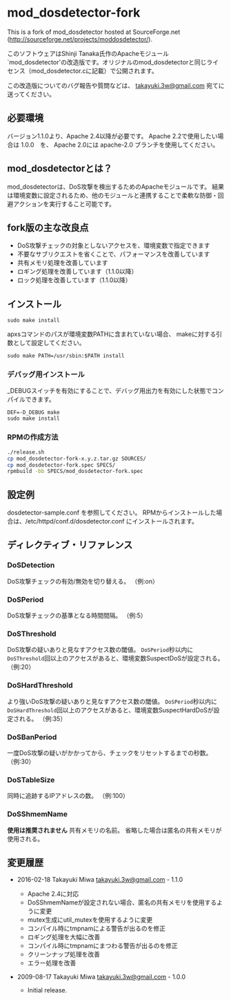 # mod_dosdetector-fork

This is a fork of mod_dosdetector hosted at SourceForge.net (http://sourceforge.net/projects/moddosdetector/).

このソフトウェアはShinji Tanaka氏作のApacheモジュール`mod_dosdetector'の改造版です。オリジナルのmod_dosdetectorと同じライセンス（mod_dosdetector.cに記載）で公開されます。

この改造版についてのバグ報告や質問などは、 takayuki.3w@gmail.com 宛てに送ってください。

## 必要環境

バージョン1.1.0より、Apache 2.4以降が必要です。
Apache 2.2で使用したい場合は 1.0.0　を、
Apache 2.0には apache-2.0 ブランチを使用してください。

## mod_dosdetectorとは？

mod_dosdetectorは、DoS攻撃を検出するためのApacheモジュールです。
結果は環境変数に設定されるため、他のモジュールと連携することで柔軟な防御・回避アクションを実行すること可能です。

## fork版の主な改良点

- DoS攻撃チェックの対象としないアクセスを、環境変数で指定できます
- 不要なサブリクエストを省くことで、パフォーマンスを改善しています
- 共有メモリ処理を改善しています
- ロギング処理を改善しています（1.1.0以降）
- ロック処理を改善しています（1.1.0以降）

## インストール

```
sudo make install
```

apxsコマンドのパスが環境変数PATHに含まれていない場合、
makeに対する引数として設定してください。

```
sudo make PATH=/usr/sbin:$PATH install
```

### デバッグ用インストール

_DEBUGスイッチを有効にすることで、デバッグ用出力を有効にした状態でコンパイルできます。

```
DEF=-D_DEBUG make
sudo make install
```

### RPMの作成方法

```bash
./release.sh
cp mod_dosdetector-fork-x.y.z.tar.gz SOURCES/
cp mod_dosdetector-fork.spec SPECS/
rpmbuild -bb SPECS/mod_dosdetector-fork.spec
```

## 設定例

dosdetector-sample.conf を参照してください。
RPMからインストールした場合は、/etc/httpd/conf.d/dosdetector.conf にインストールされます。

## ディレクティブ・リファレンス

### DoSDetection
DoS攻撃チェックの有効/無効を切り替える。
（例:on）

### DoSPeriod
DoS攻撃チェックの基準となる時間間隔。
（例:5）

### DoSThreshold
DoS攻撃の疑いありと見なすアクセス数の閾値。
`DoSPeriod`秒以内に`DoSThreshold`回以上のアクセスがあると、環境変数SuspectDoSが設定される。
（例:20）

### DoSHardThreshold
より強いDoS攻撃の疑いありと見なすアクセス数の閾値。
`DoSPeriod`秒以内に`DoSHardThreshold`回以上のアクセスがあると、環境変数SuspectHardDoSが設定される。
（例:35）

### DoSBanPeriod
一度DoS攻撃の疑いがかかってから、チェックをリセットするまでの秒数。
（例:30）

### DoSTableSize
同時に追跡するIPアドレスの数。
（例:100）

### DoSShmemName
**使用は推奨されません**
共有メモリの名前。
省略した場合は匿名の共有メモリが使用される。


## 変更履歴

* 2016-02-18 Takayuki Miwa <takayuki.3w@gmail.com> - 1.1.0
	* Apache 2.4に対応
	* DoSShmemNameが設定されない場合、匿名の共有メモリを使用するように変更
	* mutex生成にutil_mutexを使用するように変更
	* コンパイル時にtmpnamによる警告が出るのを修正
	* ロギング処理を大幅に改善
	* コンパイル時にtmpnamにまつわる警告が出るのを修正
	* クリーンナップ処理を改善
	* エラー処理を改善

* 2009-08-17 Takayuki Miwa <takayuki.3w@gmail.com> - 1.0.0
	*  Initial release.
